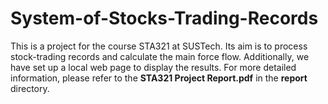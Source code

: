 # System-of-Stocks-Trading-Records
This is a project for the course STA321 at SUSTech. Its aim is to process stock-trading records and calculate the main force flow. Additionally, we have set up a local web page to display the results. For more detailed information, please refer to the **STA321 Project Report.pdf** in the **report** directory.
